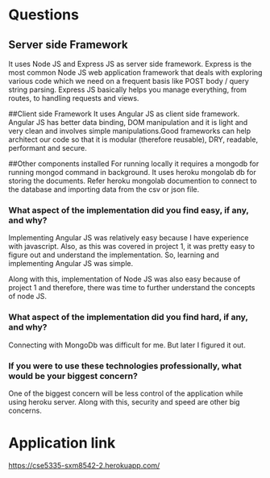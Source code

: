 # Questions
## Server side Framework
It uses Node JS and Express JS as server side framework. Express is the most common Node JS web application framework that deals with exploring various code  which we need on a frequent basis like POST body / query string parsing. Express JS basically helps you manage everything, from routes, to handling requests and views.

##Client side Framework
It uses Angular JS as client side framework. Angular JS has better data binding, DOM manipulation and it is light and very clean and involves simple manipulations.Good frameworks can help architect our code so that it is modular (therefore reusable), DRY, readable, performant and secure. 

##Other components installed
For running locally it requires a mongodb for running mongod command in background. It uses heroku mongolab db for storing the documents. Refer heroku mongolab documention to connect to the database and importing data from the csv or json file.

### What aspect of the implementation did you find easy, if any, and why?
Implementing Angular JS was relatively easy because I have experience with javascript. Also, as this was covered in project 1, it was pretty easy to figure out and understand the implementation. So, learning and implementing Angular JS was simple.

Along with this, implementation of Node JS was also easy because of project 1 and therefore, there was time to further understand the concepts of node JS.
### What aspect of the implementation did you find hard, if any, and why?
Connecting with MongoDb was difficult for me. But later I figured it out.
### If you were to use these technologies professionally, what would be your biggest concern?
One of the biggest concern will be less control of the application while using heroku server. Along with this, security and speed are other big concerns.

# Application link
   https://cse5335-sxm8542-2.herokuapp.com/
